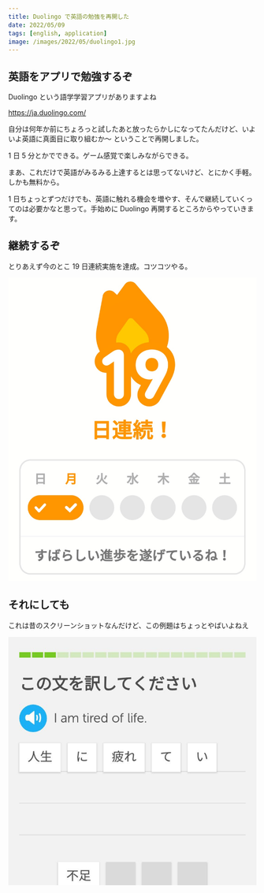 ```yaml
---
title: Duolingo で英語の勉強を再開した
date: 2022/05/09
tags: [english, application]
image: /images/2022/05/duolingo1.jpg
---
```


## 英語をアプリで勉強するぞ

Duolingo という語学学習アプリがありますよね

https://ja.duolingo.com/

自分は何年か前にちょろっと試したあと放ったらかしになってたんだけど、いよいよ英語に真面目に取り組むか〜 ということで再開しました。

1 日 5 分とかでできる。ゲーム感覚で楽しみながらできる。

まあ、これだけで英語がみるみる上達するとは思ってないけど、とにかく手軽。しかも無料から。

1 日ちょっとずつだけでも、英語に触れる機会を増やす、そんで継続していくってのは必要かなと思って。手始めに Duolingo 再開するところからやっていきます。

## 継続するぞ

とりあえず今のとこ 19 日連続実施を達成。コツコツやる。

![](/static/images/2022/05/duolingo2.jpg)

## それにしても

これは昔のスクリーンショットなんだけど、この例題はちょっとやばいよねえ

![人生に疲れています](/static/images/2022/05/duolingo3.jpg)
